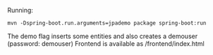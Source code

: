 Running:
```
mvn -Dspring-boot.run.arguments=jpademo package spring-boot:run
```
The demo flag inserts some entities and also creates a demouser (password: demouser)
Frontend is available as /frontend/index.html